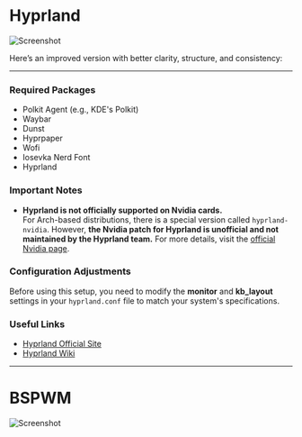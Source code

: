 # Hyprland

![Screenshot](https://github.com/kilkistanproductions/Config-files/blob/main/Images/hypr.png)

Here’s an improved version with better clarity, structure, and consistency:

---

### Required Packages

- Polkit Agent (e.g., KDE's Polkit)  
- Waybar  
- Dunst  
- Hyprpaper  
- Wofi  
- Iosevka Nerd Font  
- Hyprland  

### Important Notes

- **Hyprland is not officially supported on Nvidia cards.**  
  For Arch-based distributions, there is a special version called `hyprland-nvidia`. However, **the Nvidia patch for Hyprland is unofficial and not maintained by the Hyprland team.** For more details, visit the [official Nvidia page](https://wiki.hyprland.org/Nvidia/).

### Configuration Adjustments

Before using this setup, you need to modify the **monitor** and **kb_layout** settings in your `hyprland.conf` file to match your system's specifications.

### Useful Links

- [Hyprland Official Site](https://hyprland.org/)  
- [Hyprland Wiki](https://wiki.hyprland.org/)

---

# BSPWM

![Screenshot](https://github.com/kilkistanproductions/Config-files/blob/main/Images/bspwm.png)

 
